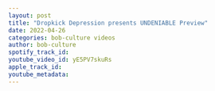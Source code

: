 ```yaml
---
layout: post
title: "Dropkick Depression presents UNDENIABLE Preview"
date: 2022-04-26
categories: bob-culture videos
author: bob-culture
spotify_track_id: 
youtube_video_id: yE5PV7skuRs
apple_track_id: 
youtube_metadata: 
---
```

